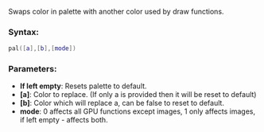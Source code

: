 Swaps color in palette with another color used by draw functions.

### Syntax:
```Lua
pal([a],[b],[mode])
```
### Parameters:

* **If left empty**: Resets palette to default.
* **[a]**: Color to replace. (If only a is provided then it will be reset to default)
* **[b]**: Color which will replace a, can be false to reset to default.
* **mode**: 0 affects all GPU functions except images, 1 only affects images, if left empty - affects both.